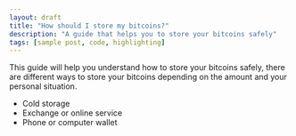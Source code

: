 ```yaml
---
layout: draft
title: "How should I store my bitcoins?"
description: "A guide that helps you to store your bitcoins safely"
tags: [sample post, code, highlighting]
---
```

This guide will help you understand how to store your bitcoins safely, there are different ways to store your bitcoins depending on the amount and your personal situation.


- Cold storage
- Exchange or online service
- Phone or computer wallet
